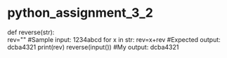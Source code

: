 # python_assignment_3_2
def reverse(str):  
    rev=""                                   #Sample input: 1234abcd
    for x in str:
        rev=x+rev                            #Expected output: dcba4321
    print(rev)
reverse(input())                             #My output: dcba4321
